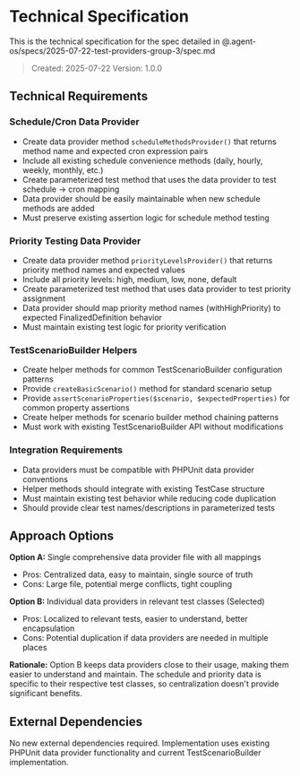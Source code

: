 # Technical Specification

This is the technical specification for the spec detailed in @.agent-os/specs/2025-07-22-test-providers-group-3/spec.md

> Created: 2025-07-22
> Version: 1.0.0

## Technical Requirements

### Schedule/Cron Data Provider

- Create data provider method `scheduleMethodsProvider()` that returns method name and expected cron expression pairs
- Include all existing schedule convenience methods (daily, hourly, weekly, monthly, etc.)
- Create parameterized test method that uses the data provider to test schedule → cron mapping
- Data provider should be easily maintainable when new schedule methods are added
- Must preserve existing assertion logic for schedule method testing

### Priority Testing Data Provider

- Create data provider method `priorityLevelsProvider()` that returns priority method names and expected values
- Include all priority levels: high, medium, low, none, default
- Create parameterized test method that uses data provider to test priority assignment
- Data provider should map priority method names (withHighPriority) to expected FinalizedDefinition behavior
- Must maintain existing test logic for priority verification

### TestScenarioBuilder Helpers

- Create helper methods for common TestScenarioBuilder configuration patterns
- Provide `createBasicScenario()` method for standard scenario setup
- Provide `assertScenarioProperties($scenario, $expectedProperties)` for common property assertions
- Create helper methods for scenario builder method chaining patterns
- Must work with existing TestScenarioBuilder API without modifications

### Integration Requirements

- Data providers must be compatible with PHPUnit data provider conventions
- Helper methods should integrate with existing TestCase structure
- Must maintain existing test behavior while reducing code duplication
- Should provide clear test names/descriptions in parameterized tests

## Approach Options

**Option A:** Single comprehensive data provider file with all mappings
- Pros: Centralized data, easy to maintain, single source of truth
- Cons: Large file, potential merge conflicts, tight coupling

**Option B:** Individual data providers in relevant test classes (Selected)
- Pros: Localized to relevant tests, easier to understand, better encapsulation
- Cons: Potential duplication if data providers are needed in multiple places

**Rationale:** Option B keeps data providers close to their usage, making them easier to understand and maintain. The schedule and priority data is specific to their respective test classes, so centralization doesn't provide significant benefits.

## External Dependencies

No new external dependencies required. Implementation uses existing PHPUnit data provider functionality and current TestScenarioBuilder implementation.